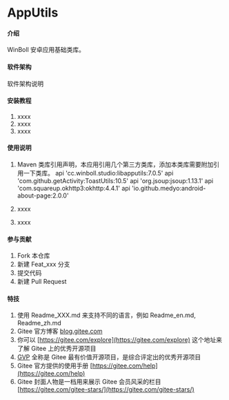 # AppUtils

#### 介绍
WinBoll 安卓应用基础类库。

#### 软件架构
软件架构说明

#### 安装教程

1.  xxxx
2.  xxxx
3.  xxxx

#### 使用说明

1.  Maven 类库引用声明，本应用引用几个第三方类库，添加本类库需要附加引用一下类库。
    api 'cc.winboll.studio:libapputils:7.0.5'
    api 'com.github.getActivity:ToastUtils:10.5'
    api 'org.jsoup:jsoup:1.13.1'
    api 'com.squareup.okhttp3:okhttp:4.4.1'
    api 'io.github.medyo:android-about-page:2.0.0'
    
2.  xxxx
3.  xxxx

#### 参与贡献

1.  Fork 本仓库
2.  新建 Feat_xxx 分支
3.  提交代码
4.  新建 Pull Request


#### 特技

1.  使用 Readme\_XXX.md 来支持不同的语言，例如 Readme\_en.md, Readme\_zh.md
2.  Gitee 官方博客 [blog.gitee.com](https://blog.gitee.com)
3.  你可以 [https://gitee.com/explore](https://gitee.com/explore) 这个地址来了解 Gitee 上的优秀开源项目
4.  [GVP](https://gitee.com/gvp) 全称是 Gitee 最有价值开源项目，是综合评定出的优秀开源项目
5.  Gitee 官方提供的使用手册 [https://gitee.com/help](https://gitee.com/help)
6.  Gitee 封面人物是一档用来展示 Gitee 会员风采的栏目 [https://gitee.com/gitee-stars/](https://gitee.com/gitee-stars/)
